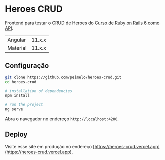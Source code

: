 # Heroes CRUD

Frontend para testar o CRUD de Heroes do
[Curso de Ruby on Rails 6 como API](https://www.youtube.com/watch?v=gTR6lx00Nac&list=PLqsayW8DhUmuvgOX08aXYk6Y-HGrdYg20).

<table>
  <tr>
    <td>Angular</td>
    <td>
      11.x.x
    </td>
  </tr>
  <tr>
    <td>Material</td>
    <td>
      11.x.x
    </td>
  </tr>
</table>

## Configuração

```bash
git clone https://github.com/peimelo/heroes-crud.git
cd heroes-crud

# installation of dependencies
npm install

# run the project
ng serve
```

Abra o navegador no endereço `http://localhost:4200`.

## Deploy

Visite esse site em produção no endereço [https://heroes-crud.vercel.app](https://heroes-crud.vercel.app).
